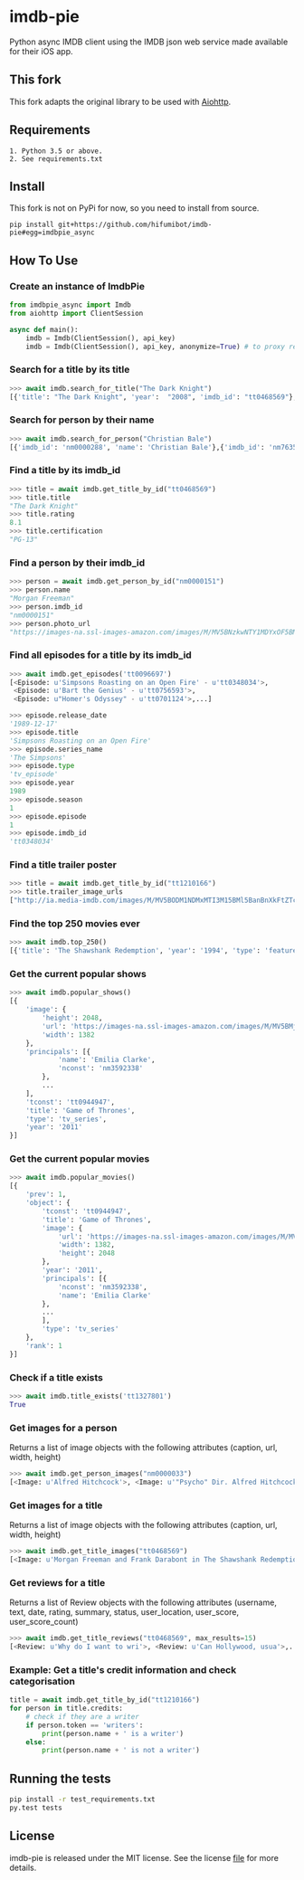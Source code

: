 # imdb-pie
Python async IMDB client using the IMDB json web service made available for their iOS app.

## This fork
This fork adapts the original library to be used with [Aiohttp](https://github.com/aio-libs/aiohttp).

## Requirements

    1. Python 3.5 or above.
    2. See requirements.txt

## Install
This fork is not on PyPi for now, so you need to install from source.
```
pip install git+https://github.com/hifumibot/imdb-pie#egg=imdbpie_async
```
## How To Use

### Create an instance of ImdbPie
```python
from imdbpie_async import Imdb
from aiohttp import ClientSession

async def main():
    imdb = Imdb(ClientSession(), api_key)
    imdb = Imdb(ClientSession(), api_key, anonymize=True) # to proxy requests
```

### Search for a title by its title
```python
>>> await imdb.search_for_title("The Dark Knight")
[{'title': "The Dark Knight", 'year':  "2008", 'imdb_id': "tt0468569"},{'title' : "Batman Unmasked", ...}]
```
### Search for person by their name
```python
>>> await imdb.search_for_person("Christian Bale")
[{'imdb_id': 'nm0000288', 'name': 'Christian Bale'},{'imdb_id': 'nm7635250', ...}]
```
### Find a title by its imdb_id
```python
>>> title = await imdb.get_title_by_id("tt0468569")
>>> title.title
"The Dark Knight"
>>> title.rating
8.1
>>> title.certification
"PG-13"
```
### Find a person by their imdb_id
```python
>>> person = await imdb.get_person_by_id("nm0000151")
>>> person.name
"Morgan Freeman"
>>> person.imdb_id
"nm0000151"
>>> person.photo_url
"https://images-na.ssl-images-amazon.com/images/M/MV5BNzkwNTY1MDYxOF5BMl5BanBnXkFtZTgwNjk4NjM3OTE@._V1_.jpg"
```

### Find all episodes for a title by its imdb_id

```python
>>> await imdb.get_episodes('tt0096697')
[<Episode: u'Simpsons Roasting on an Open Fire' - u'tt0348034'>,
 <Episode: u'Bart the Genius' - u'tt0756593'>,
 <Episode: u"Homer's Odyssey" - u'tt0701124'>,...]

>>> episode.release_date
'1989-12-17'
>>> episode.title
'Simpsons Roasting on an Open Fire'
>>> episode.series_name
'The Simpsons'
>>> episode.type
'tv_episode'
>>> episode.year
1989
>>> episode.season
1
>>> episode.episode
1
>>> episode.imdb_id
'tt0348034'
```

### Find a title trailer poster
```python
>>> title = await imdb.get_title_by_id("tt1210166")
>>> title.trailer_image_urls
["http://ia.media-imdb.com/images/M/MV5BODM1NDMxMTI3M15BMl5BanBnXkFtZTcwMDAzODY1Ng@@._V1_.jpg",...]
```

### Find the top 250 movies ever
```python
>>> await imdb.top_250()
[{'title': 'The Shawshank Redemption', 'year': '1994', 'type': 'feature', 'rating': 9.3,...}, ...]
```

### Get the current popular shows
```python
>>> await imdb.popular_shows()
[{
	'image': {
		'height': 2048,
		'url': 'https://images-na.ssl-images-amazon.com/images/M/MV5BMjE3NTQ1NDg1Ml5BMl5BanBnXkFtZTgwNzY2NDA0MjI@._V1_.jpg',
		'width': 1382
	},
	'principals': [{
			'name': 'Emilia Clarke',
			'nconst': 'nm3592338'
		},
        ...
	],
	'tconst': 'tt0944947',
	'title': 'Game of Thrones',
	'type': 'tv_series',
	'year': '2011'
}]
```

### Get the current popular movies
```python
>>> await imdb.popular_movies()
[{
	'prev': 1,
	'object': {
		'tconst': 'tt0944947',
		'title': 'Game of Thrones',
		'image': {
			'url': 'https://images-na.ssl-images-amazon.com/images/M/MV5BMjE3NTQ1NDg1Ml5BMl5BanBnXkFtZTgwNzY2NDA0MjI@._V1_.jpg',
			'width': 1382,
			'height': 2048
		},
		'year': '2011',
		'principals': [{
			'nconst': 'nm3592338',
			'name': 'Emilia Clarke'
		},
		...
        ],
		'type': 'tv_series'
	},
	'rank': 1
}]
```

### Check if a title exists
```python
>>> await imdb.title_exists('tt1327801')
True
```

### Get images for a person
Returns a list of image objects with the following attributes (caption, url, width, height)
```python
>>> await imdb.get_person_images("nm0000033")
[<Image: u'Alfred Hitchcock'>, <Image: u'"Psycho" Dir. Alfred Hitchcock 1960 Paramount'>,...]
```

### Get images for a title
Returns a list of image objects with the following attributes (caption, url, width, height)
```python
>>> await imdb.get_title_images("tt0468569")
[<Image: u'Morgan Freeman and Frank Darabont in The Shawshank Redemption'>,...]
```

### Get reviews for a title
Returns a list of Review objects with the following attributes (username, text, date, rating, summary, status, user_location, user_score, user_score_count)
```python
>>> await imdb.get_title_reviews("tt0468569", max_results=15)
[<Review: u'Why do I want to wri'>, <Review: u'Can Hollywood, usua'>,...]
```

### Example: Get a title's credit information and check categorisation
```python
title = await imdb.get_title_by_id("tt1210166")
for person in title.credits:
    # check if they are a writer
    if person.token == 'writers':
        print(person.name + ' is a writer')
    else:
        print(person.name + ' is not a writer')
```

## Running the tests

```bash
pip install -r test_requirements.txt
py.test tests
```

## License
imdb-pie is released under the MIT license. See the license [file](https://github.com/hifumibot/imdb-pie/blob/master/LICENSE) for more details.
